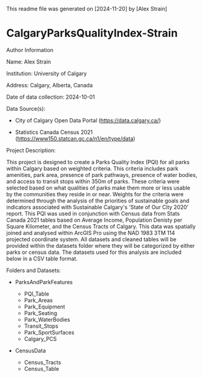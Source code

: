 This readme file was generated on [2024-11-20] by [Alex Strain]


# CalgaryParksQualityIndex-Strain



Author Information

Name: Alex Strain

Institution: University of Calgary

Address: Calgary, Alberta, Canada

Date of data collection: 2024-10-01

Data Source(s): 

- City of Calgary Open Data Portal (https://data.calgary.ca/)

- Statistics Canada Census 2021 (https://www150.statcan.gc.ca/n1/en/type/data) 



Project Description:

This project is designed to create a Parks Quality Index (PQI) for all parks within Calgary based on weighted criteria. 
This criteria includes park amenities, park area, presence of park pathways, presence of water bodies, and access to transit stops within 350m of parks. 
These criteria were selected based on what qualities of parks make them more or less usable by the communities they reside in or near. 
Weights for the criteria were determined through the analysis of the priorities of sustainable goals and indicators associated with Sustainable Calgary's 'State of Our City 2020' report.
This PQI was used in conjunction with Census data from Stats Canada 2021 tables based on Average Income, Population Denisty per Square Kilometer, and the Census Tracts of Calgary. 
This data was spatially joined and analysed within ArcGIS Pro using the NAD 1983 3TM 114 projected coordinate system. All datasets and cleaned tables will be provided within the datasets folder where they will be categorized by either parks or census data. 
The datasets used for this analysis are included below in a CSV table format.

Folders and Datasets:

- ParksAndParkFeatures
    - PQI_Table
    - Park_Areas
    - Park_Equipment
    - Park_Seating
    - Park_WaterBodies
    - Transit_Stops
    - Park_SportSurfaces
    - Calgary_PCS

- CensusData
    - Census_Tracts
    - Census_Table
